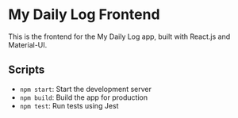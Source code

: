 # My Daily Log Frontend

This is the frontend for the My Daily Log app, built with React.js and Material-UI.

## Scripts
- `npm start`: Start the development server
- `npm build`: Build the app for production
- `npm test`: Run tests using Jest
